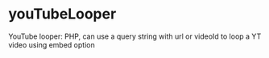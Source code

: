 # youTubeLooper
YouTube looper: PHP, can use a query string with url or videoId to loop a YT video using embed option
